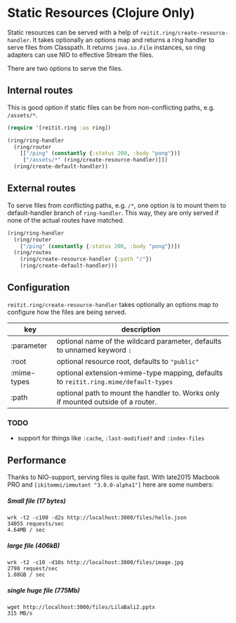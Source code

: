 # Static Resources (Clojure Only)

Static resources can be served with a help of `reitit.ring/create-resource-handler`. It takes optionally an options map and returns a ring handler to serve files from Classpath. It returns `java.io.File` instances, so ring adapters can use NIO to effective Stream the files.

There are two options to serve the files.

## Internal routes

This is good option if static files can be from non-conflicting paths, e.g. `/assets/*`.


```clj
(require '[reitit.ring :as ring])

(ring/ring-handler
  (ring/router
    [["/ping" (constantly {:status 200, :body "pong"})]
     ["/assets/*" (ring/create-resource-handler)]])
  (ring/create-default-handler))
```

## External routes

To serve files from conflicting paths, e.g. `/*`, one option is to mount them to default-handler branch of `ring-handler`. This way, they are only served if none of the actual routes have matched.


```clj
(ring/ring-handler
  (ring/router
    ["/ping" (constantly {:status 200, :body "pong"})])
  (ring/routes
    (ring/create-resource-handler {:path "/"})
    (ring/create-default-handler)))
```

## Configuration

`reitit.ring/create-resource-handler` takes optionally an options map to configure how the files are being served.

| key          | description |
| -------------|-------------|
| :parameter   | optional name of the wildcard parameter, defaults to unnamed keyword `:`
| :root        | optional resource root, defaults to `"public"`
| :mime-types  | optional extension->mime-type mapping, defaults to `reitit.ring.mime/default-types`
| :path        | optional path to mount the handler to. Works only if mounted outside of a router.

### TODO

* support for things like `:cache`, `:last-modified?` and `:index-files`

## Performance

Thanks to NIO-support, serving files is quite fast. With late2015 Macbook PRO and `[ikitommi/immutant "3.0.0-alpha1"]` here are some numbers:

##### Small file (17 bytes)

```
wrk -t2 -c100 -d2s http://localhost:3000/files/hello.json
34055 requests/sec
4.64MB / sec
```

##### large file (406kB)

```
wrk -t2 -c10 -d10s http://localhost:3000/files/image.jpg
2798 request/sec
1.08GB / sec
```

##### single huge file (775Mb)

```
wget http://localhost:3000/files/LilaBali2.pptx
315 MB/s
```
